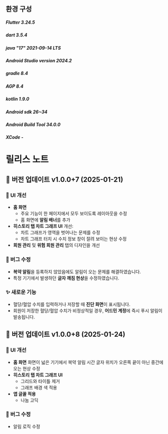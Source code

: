 ## 환경 구성   
##### Flutter 3.24.5
##### dart 3.5.4
##### java "17" 2021-09-14 LTS 
##### Android Studio version 2024.2
##### gradle 8.4
##### AGP 8.4
##### kotlin 1.9.0
##### Android sdk 26~34
##### Android Build Tool 34.0.0
##### XCode -
#    


# 릴리스 노트

## 🚀 **버전 업데이트 v1.0.0+7 (2025-01-21)**

### **🔧 UI 개선**
- **홈 화면** 
  - 주요 기능이 한 페이지에서 모두 보이도록 레이아웃을 수정
  - 홈 화면에 **알림 배너**를 추가
- **히스토리 탭 차트 그래프 UI** 개선:
  - 차트 그래프가 영역을 벗어나는 문제를 수정
  - 차트 그래프 터치 시 수치 정보 창이 잘려 보이는 현상 수정
- **회원 관리** 및 **위험 회원 관리** 탭의 디자인을 개선

### **🐛 버그 수정**
- **복약 알림**을 등록하지 않았음에도 알림이 오는 문제를 해결하였습니다.
- 특정 기기에서 발생하던 **글자 깨짐 현상**을 수정하였습니다.

### **✨ 새로운 기능**
- 혈당/혈압 수치를 입력하거나 저장할 때 **진단 화면**이 표시됩니다.
- 회원이 저장한 혈당/혈압 수치가 비정상적일 경우, **어드민 계정**에 즉시 푸시 알림이 발송됩니다.



## 🚀 **버전 업데이트 v1.0.0+8 (2025-01-24)**

### **🔧 UI 개선**
- **홈 화면** 화면이 넓은 기기에서 복약 알림 시간 글자 위치가 오른쪽 끝이 아닌 중간에 오는 현상 수정
- **히스토리 탭 차트 그래프 UI** 
  - 그리드와 타이틀 제거
  - 그래프 배경 색 적용
- **앱 글꼴 적용**
  - 나눔 고딕 

### **🐛 버그 수정**
  - 알림 로직 수정
